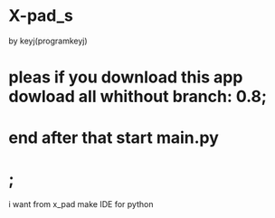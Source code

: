 # X-pad_s
by keyj(programkeyj)
# pleas if you download this app dowload all whithout branch: 0.8;
# end after that start main.py
# ;</br>
i want from x_pad make IDE for python
